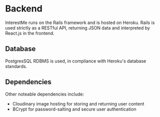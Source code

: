 # Backend

InterestMe runs on the Rails framework and is hosted on Heroku. Rails is used strictly as a RESTful API, returning JSON data and interpreted by React.js in the frontend.

## Database

PostgresSQL RDBMS is used, in compliance with Heroku's database standards.

## Dependencies

Other noteable dependencies include:

- Cloudinary image hosting for storing and returning user content
- BCrypt for password-salting and secure user authentication
